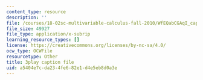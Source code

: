 ```yaml
---
content_type: resource
description: ''
file: /courses/18-02sc-multivariable-calculus-fall-2010/WfEQabCGAqI_captions.vtt
file_size: 49927
file_type: application/x-subrip
learning_resource_types: []
license: https://creativecommons.org/licenses/by-nc-sa/4.0/
ocw_type: OCWFile
resourcetype: Other
title: 3play caption file
uid: a5404e7c-da23-4fe6-82e1-d4e5eb8d0a3e
---
```


